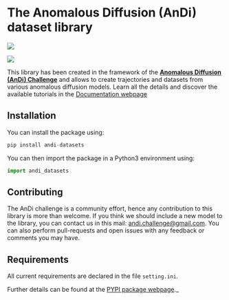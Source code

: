 The Anomalous Diffusion (AnDi) dataset library
================

<div>

[![](https://zenodo.org/badge/DOI/10.5281/zenodo.4775311.svg)](https://doi.org/10.5281/zenodo.4775311)

</div>

![](figures/experiments_andi1.svg)

This library has been created in the framework of the [**Anomalous
Diffusion (AnDi) Challenge**](http://andi-challenge.org/) and allows to
create trajectories and datasets from various anomalous diffusion
models. Learn all the details and discover the available tutorials in the [Documentation webpage](https://andichallenge.github.io/andi_datasets/)

## Installation

You can install the package using:

``` python
pip install andi-datasets
```

You can then import the package in a Python3 environment using:

``` python
import andi_datasets
```

## Contributing

The AnDi challenge is a community effort, hence any contribution to this
library is more than welcome. If you think we should include a new model
to the library, you can contact us in this mail:
andi.challenge@gmail.com. You can also perform pull-requests and open
issues with any feedback or comments you may have.

## Requirements

All current requirements are declared in the file `setting.ini`.

Further details can be found at the [PYPI package
webpage](https://pypi.org/project/andi-datasets/).\_
